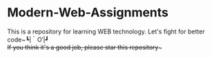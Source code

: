 # Modern-Web-Assignments

 This is a repository for learning WEB technology. Let's fight for better code~┗|｀O′|┛  
~~If you think it's a good job, please star this repository~~~